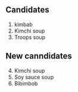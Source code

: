 ## Candidates

1. kimbab
2. Kimchi soup
3. Troops soup

## New canndidates

4. Kimchi soup
5. Soy sauce soup
6. Bibimbob

